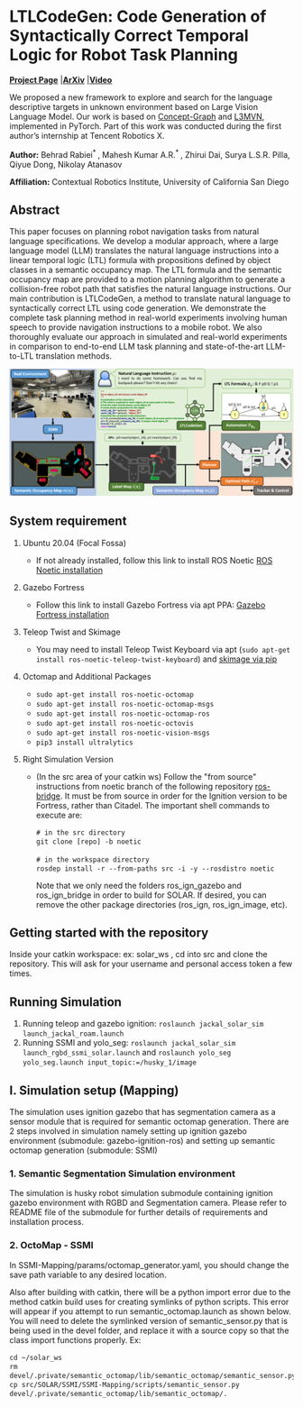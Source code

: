 # LTLCodeGen: Code Generation of Syntactically Correct Temporal Logic for Robot Task Planning

[**Project Page**](https://existentialrobotics.org/LTLCodeGen/) |[**ArXiv**](https://arxiv.org/abs/2503.07902) |[**Video**](https://www.youtube.com/watch?v=T4Up0Uy2Ec4)

We proposed a new framework to explore and search for the language descriptive targets in unknown environment based on Large Vision Language Model. Our work is based on [Concept-Graph](https://github.com/concept-graphs/concept-graphs?tab=readme-ov-file) and [L3MVN](https://sites.google.com/view/l3mvn), implemented in PyTorch. Part of this work was conducted during the first author’s internship at Tencent Robotics X.

**Author:** Behrad Rabiei<sup>* </sup>, Mahesh Kumar A.R.<sup>* </sup>, Zhirui Dai, Surya L.S.R. Pilla, Qiyue Dong, Nikolay Atanasov

**Affiliation:** Contextual Robotics Institute, University of California San Diego


## Abstract

This paper focuses on planning robot navigation tasks from natural language specifications. We develop a modular approach, where a large language model (LLM) translates the natural language instructions into a linear temporal logic (LTL) formula with propositions defined by object classes in a semantic occupancy map. The LTL formula and the semantic occupancy map are provided to a motion planning algorithm to generate a collision-free robot path that satisfies the natural language instructions. Our main contribution is LTLCodeGen, a method to translate natural language to syntactically correct LTL using code generation. We demonstrate the complete task planning method in real-world experiments involving human speech to provide navigation instructions to a mobile robot. We also thoroughly evaluate our approach in simulated and real-world experiments in comparison to end-to-end LLM task planning and state-of-the-art LLM-to-LTL translation methods.

![framework](gifs/SystemDiagram.png)

## System requirement
1. Ubuntu 20.04 (Focal Fossa)
    - If not already installed, follow this link to install ROS Noetic [ROS Noetic installation](https://wiki.ros.org/noetic/Installation/Ubuntu)

2. Gazebo Fortress
    - Follow this link to install Gazebo Fortress via apt PPA: [Gazebo Fortress installation](https://gazebosim.org/docs/fortress/install_ubuntu)

3. Teleop Twist and Skimage
    - You may need to install Teleop Twist Keyboard via apt (`sudo apt-get install ros-noetic-teleop-twist-keyboard`) and [skimage via pip](https://scikit-image.org/docs/stable/user_guide/install.html#installation-via-pip-and-conda)

4.  Octomap and Additional Packages 
    - `sudo apt-get install ros-noetic-octomap`
    - `sudo apt-get install ros-noetic-octomap-msgs` 
    - `sudo apt-get install ros-noetic-octomap-ros`
    - `sudo apt-get install ros-noetic-octovis`
    - `sudo apt-get install ros-noetic-vision-msgs`
    - `pip3 install ultralytics`

5. Right Simulation Version
    - (In the src area of your catkin ws) Follow the "from source" instructions from noetic branch of the following repository [ros-bridge](https://github.com/gazebosim/ros_gz/tree/noetic). It must be from source in order for the Ignition version to be Fortress, rather than Citadel.
The important shell commands to execute are:
        ```
        # in the src directory
        git clone [repo] -b noetic
        
        # in the workspace directory
        rosdep install -r --from-paths src -i -y --rosdistro noetic
        ```
       Note that we only need the folders ros_ign_gazebo and ros_ign_bridge in order to build for SOLAR. If desired, you can remove the other package directories (ros_ign, ros_ign_image, etc).

## Getting started with the repository

Inside your catkin workspace: ex: solar_ws , cd into src and clone the repository. 
This will ask for your username and personal access token a few times. 

## Running Simulation
1. Running teleop and gazebo ignition: `roslaunch jackal_solar_sim launch_jackal_roam.launch`
2. Running SSMI and yolo_seg: `roslaunch jackal_solar_sim launch_rgbd_ssmi_solar.launch` and `roslaunch yolo_seg yolo_seg.launch input_topic:=/husky_1/image`

## I. Simulation setup (Mapping)
The simulation uses ignition gazebo that has segmentation camera as a sensor module that is required for semantic octomap generation. There are 2 steps involved in simulation namely setting up ignition gazebo environment (submodule: gazebo-ignition-ros) and setting up semantic octomap generation (submodule: SSMI)

### 1. Semantic Segmentation Simulation environment
The simulation is husky robot simulation submodule containing ignition gazebo environment with RGBD and Segmentation camera. Please refer to README file of the submodule for further details of requirements and installation process.

### 2. OctoMap - SSMI

In SSMI-Mapping/params/octomap_generator.yaml, you should change the save path variable to any desired location.

Also after building with catkin, there will be a python import error due to the method catkin build uses for creating symlinks of python scripts. This error will appear if you attempt to run semantic_octomap.launch as shown below.
You will need to delete the symlinked version of semantic_sensor.py that is being used in the devel folder, and replace it with a source copy so that the class import functions properly.
Ex:
```
cd ~/solar_ws
rm devel/.private/semantic_octomap/lib/semantic_octomap/semantic_sensor.py
cp src/SOLAR/SSMI/SSMI-Mapping/scripts/semantic_sensor.py devel/.private/semantic_octomap/lib/semantic_octomap/.
```


<!-- ### Run the rosnodes
1. Terminal 1: build and launch the simulation node
```
cd ~/solar_ws
source /opt/ros/noetic/setup.bash
catkin build
source devel/setup.bash
source src/SOLAR/jackal_solar_sim/scripts/set_env_variables.sh
roslaunch jackal_solar_sim launch_jackal_solar.launch
```

2. Terminal 2: launch the semantic octomap node
```
cd ~/solar_ws
source /opt/ros/noetic/setup.bash
source devel/setup.bash
roslaunch semantic_octomap semantic_octomap.launch
```

 <div style="display: flex; justify-content: center;">
  <img src="gifs/sim1.gif" width="400" alt="Tracking 1" style="margin-right: 20px;">
  <img src="gifs/sim2.gif" width="400" alt="Tracking 2">
</div>
 -->
